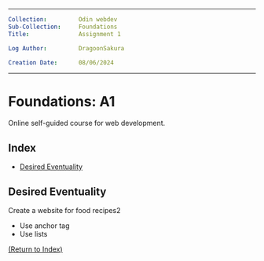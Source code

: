 ___
```yaml
Collection:         Odin webdev
Sub-Collection:     Foundations
Title:              Assignment 1

Log Author:         DragoonSakura

Creation Date:      08/06/2024
```
___

# Foundations: A1

Online self-guided course for web development.

## Index

- [Desired Eventuality](#desired-eventuality)

## Desired Eventuality

Create a website for food recipes2

- Use anchor tag
- Use lists

[(Return to Index)](#index)
